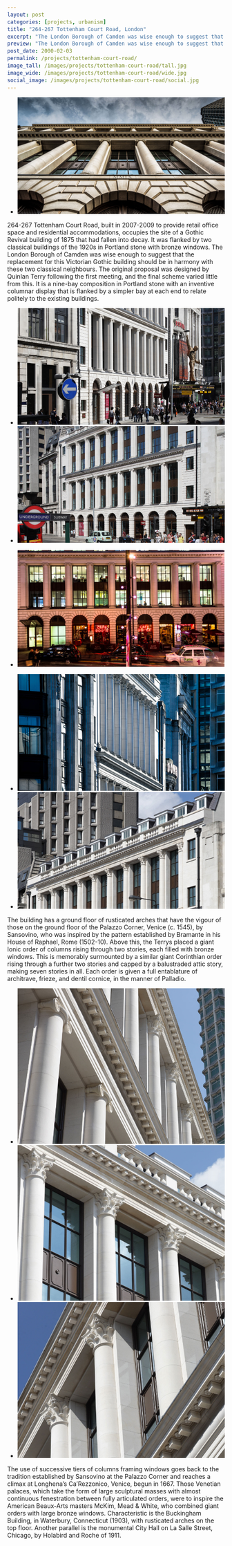 ```yaml
---
layout: post
categories: [projects, urbanism]
title: "264-267 Tottenham Court Road, London"
excerpt: "The London Borough of Camden was wise enough to suggest that the replacement for this Victorian Gothic building should be in harmony with these two classical neighbours. The original proposal was designed by Quinlan Terry following the first meeting, and the final scheme varied little from this."
preview: "The London Borough of Camden was wise enough to suggest that the replacement for this Victorian Gothic building should be in harmony with these two classical neighbours. The original proposal was designed by Quinlan Terry following the first meeting, and the final scheme varied little from this."
post_date: 2000-02-03
permalink: /projects/tottenham-court-road/
image_tall: /images/projects/tottenham-court-road/tall.jpg
image_wide: /images/projects/tottenham-court-road/wide.jpg
social_image: /images/projects/tottenham-court-road/social.jpg
---
```


<ul class="list">
	<li class="full">
		<a class="fancybox" rel="group" href="/images/projects/tottenham-court-road/TCR_5.jpg">
			<img src="/images/projects/tottenham-court-road/thumbs/TCR_5.jpg" alt="{{ post.title }}" />
		</a>
	</li>
</ul>

264-267 Tottenham Court Road, built in 2007-2009 to provide retail office space and residential accommodations, occupies the site of a Gothic Revival building of 1875 that had fallen into decay. It was flanked by two classical buildings of the 1920s in Portland stone with bronze windows. The London Borough of Camden was wise enough to suggest that the replacement for this Victorian Gothic building should be in harmony with these two classical neighbours. The original proposal was designed by Quinlan Terry following the first meeting, and the final scheme varied little from this. It is a nine-bay composition in Portland stone with an inventive columnar display that is flanked by a simpler bay at each end to relate politely to the existing buildings.

<ul class="list">
	<li class="half">
		<a class="fancybox" rel="group" href="/images/projects/tottenham-court-road/TCR_1.jpg">
			<img src="/images/projects/tottenham-court-road/thumbs/TCR_1.jpg" alt="{{ post.title }}" />
		</a>
	</li>
	<li class="half">
		<a class="fancybox" rel="group" href="/images/projects/tottenham-court-road/TCR_4.jpg">
			<img src="/images/projects/tottenham-court-road/thumbs/TCR_4.jpg" alt="{{ post.title }}" />
		</a>
	</li>
</ul>
<ul class="list">
	<li class="full">
		<a class="fancybox" rel="group" href="/images/projects/tottenham-court-road/TCR_3.jpg">
			<img src="/images/projects/tottenham-court-road/thumbs/TCR_3.jpg" alt="{{ post.title }}" />
		</a>
	</li>
</ul>
<ul class="list">
	<li class="half">
		<a class="fancybox" rel="group" href="/images/projects/tottenham-court-road/TCR_6.jpg">
			<img src="/images/projects/tottenham-court-road/thumbs/TCR_6.jpg" alt="{{ post.title }}" />
		</a>
	</li>
	<li class="half">
		<a class="fancybox" rel="group" href="/images/projects/tottenham-court-road/TCR_2.jpg">
			<img src="/images/projects/tottenham-court-road/thumbs/TCR_2.jpg" alt="{{ post.title }}" />
		</a>
	</li>
</ul>

The building has a ground floor of rusticated arches that have the vigour of those on the ground floor of the Palazzo Corner, Venice (c. 1545), by Sansovino, who was inspired by the pattern established by Bramante in his House of Raphael, Rome (1502-10). Above this, the Terrys placed a giant Ionic order of columns rising through two stories, each filled with bronze windows. This is memorably surmounted by a similar giant Corinthian order rising through a further two stories and capped by a balustraded attic story, making seven stories in all. Each order is given a full entablature of architrave, frieze, and dentil cornice, in the manner of Palladio.

<ul class="list">
	<li class="third">
		<a class="fancybox" rel="group" href="/images/projects/tottenham-court-road/TCR_7.jpg">
			<img src="/images/projects/tottenham-court-road/thumbs/TCR_7.jpg" alt="{{ post.title }}" />
		</a>
	</li>
	<li class="third">
		<a class="fancybox" rel="group" href="/images/projects/tottenham-court-road/TCR_8.jpg">
			<img src="/images/projects/tottenham-court-road/thumbs/TCR_8.jpg" alt="{{ post.title }}" />
		</a>
	</li>
	<li class="third">
		<a class="fancybox" rel="group" href="/images/projects/tottenham-court-road/TCR_9.jpg">
			<img src="/images/projects/tottenham-court-road/thumbs/TCR_9.jpg" alt="{{ post.title }}" />
		</a>
	</li>
</ul>

The use of successive tiers of columns framing windows goes back to the tradition established by Sansovino at the Palazzo Corner and reaches a climax at Longhena’s Ca’Rezzonico, Venice, begun in 1667. Those Venetian palaces, which take the form of large sculptural masses with almost continuous fenestration between fully articulated orders, were to inspire the American Beaux-Arts masters McKim, Mead & White, who combined giant orders with large bronze windows. Characteristic is the Buckingham Building, in Waterbury, Connecticut (1903), with rusticated arches on the top floor. Another parallel is the monumental City Hall on La Salle Street, Chicago, by Holabird and Roche of 1911.
